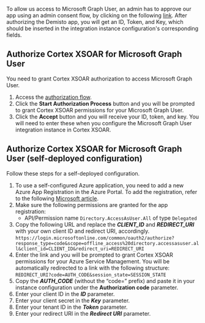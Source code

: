 To allow us access to Microsoft Graph User, an admin has to approve our app using an admin consent flow, by clicking on the following [link](https://oproxy.demisto.ninja/ms-graph-user).
After authorizing the Demisto app, you will get an ID, Token, and Key, which should be inserted in the integration instance configuration's corresponding fields.
## Authorize Cortex XSOAR for Microsoft Graph User

You need to grant Cortex XSOAR authorization to access Microsoft Graph User.

1. Access the [authorization flow](https://oproxy.demisto.ninja/ms-graph-user). 
2. Click the **Start Authorization Process** button and you will be prompted to grant Cortex XSOAR permissions for your Microsoft Graph User. 
3. Click the **Accept** button and you will receive your ID, token, and key. You will need to enter these when you configure the Microsoft Graph User integration instance in Cortex XSOAR.

## Authorize Cortex XSOAR for Microsoft Graph User (self-deployed configuration)

Follow these steps for a self-deployed configuration.

1. To use a self-configured Azure application, you need to add a new Azure App Registration in the Azure Portal. To add the registration, refer to the following [Microsoft article](https://docs.microsoft.com/en-us/azure/active-directory/develop/quickstart-register-app).
2. Make sure the following permissions are granted for the app registration:
   -  API/Permission name `Directory.AccessAsUser.All` of type `Delegated`
3. Copy the following URL and replace the ***CLIENT_ID*** and ***REDIRECT_URI*** with your own client ID and redirect URI, accordingly.
```https://login.microsoftonline.com/common/oauth2/authorize?response_type=code&scope=offline_access%20directory.accessasuser.all&client_id=CLIENT_ID&redirect_uri=REDIRECT_URI```
4. Enter the link and you will be prompted to grant Cortex XSOAR permissions for your Azure Service Management. You will be automatically redirected to a link with the following structure:
```REDIRECT_URI?code=AUTH_CODE&session_state=SESSION_STATE```
5. Copy the ***AUTH_CODE*** (without the “code=” prefix) and paste it in your instance configuration under the **Authorization code** parameter. 
6. Enter your client ID in the ***ID*** parameter. 
7. Enter your client secret in the ***Key*** parameter.
8. Enter your tenant ID in the ***Token*** parameter.
9. Enter your redirect URI in the ***Redirect URI*** parameter.